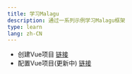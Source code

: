 ```yaml
---
title: 学习Malagu
description: 通过一系列示例学习Malagu框架
type: learn
lang: zh-CN
---
```


- 创建Vue项目 [链接](/malagu-docs/learn/vue.html)
- 配置Vue项目(更新中) [链接](/malagu-docs/learn/vue.html)

